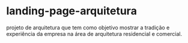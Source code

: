 # landing-page-arquitetura
projeto de arquitetura que tem como objetivo mostrar a tradição e experiência da empresa na área de arquitetura residencial e comercial.
